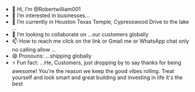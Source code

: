 - 👋 Hi, I’m @Robertwilliam001
- 👀 I’m interested in businesses...
- 🌱 I’m currently in Houston Texas Temple, Cypresswood Drive to the lake ...
- 💞️ I’m looking to collaborate on ...our customers globally 
- 📫 How to reach me click on the link or Gmail me or WhatsApp chat only no calling allow ...
- 😄 Pronouns: ...shipping globally 
- ⚡ Fun fact: ...He, Customers, just dropping by to say thanks for being awesome! You're the reason we keep the good vibes rolling. Treat yourself and look smart and great building and investing in life it's the best 

<!---
Robertwilliam001/Robertwilliam001 is a ✨ special ✨ repository because its `README.md` (this file) appears on your GitHub profile.
You can click the Preview link to take a look at your changes.
--->
